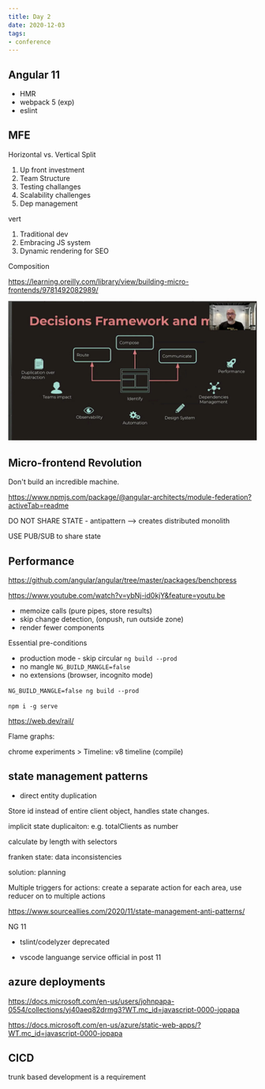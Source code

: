 ```yaml
---
title: Day 2
date: 2020-12-03
tags:
- conference
---
```


## Angular 11

- HMR
- webpack 5 (exp)
- eslint

## MFE

Horizontal vs. Vertical Split

1. Up front investment
2. Team Structure
3. Testing challanges
4. Scalability challenges
5. Dep management

vert

1. Traditional dev
2. Embracing JS system
3. Dynamic rendering for SEO

Composition

https://learning.oreilly.com/library/view/building-micro-frontends/9781492082989/

![Decision Framework](../../../images/decision-framework-mfe.png)

## Micro-frontend Revolution

Don't build an incredible machine.

https://www.npmjs.com/package/@angular-architects/module-federation?activeTab=readme

DO NOT SHARE STATE - antipattern --> creates distributed monolith 

USE PUB/SUB to share state

## Performance

https://github.com/angular/angular/tree/master/packages/benchpress

https://www.youtube.com/watch?v=ybNj-id0kjY&feature=youtu.be

- memoize calls (pure pipes, store results)
- skip change detection, (onpush, run outside zone)
- render fewer components

Essential pre-conditions

- production mode - skip circular `ng build --prod`
- no mangle `NG_BUILD_MANGLE=false`
- no extensions (browser, incognito mode)

`NG_BUILD_MANGLE=false ng build --prod`

`npm i -g serve`

https://web.dev/rail/

Flame graphs:

chrome experiments > Timeline: v8 timeline (compile)

## state management patterns

- direct entity duplication

Store id instead of entire client object, handles state changes.

implicit state duplicaiton: e.g. totalClients as number

calculate by length with selectors

franken state: data inconsistencies

solution: planning

Multiple triggers for actions: create a separate action for each area, use reducer on to multiple actions

https://www.sourceallies.com/2020/11/state-management-anti-patterns/

NG 11

- tslint/codelyzer deprecated

- vscode languange service official in post 11

## azure deployments

https://docs.microsoft.com/en-us/users/johnpapa-0554/collections/yj40aeq82drmg3?WT.mc_id=javascript-0000-jopapa

https://docs.microsoft.com/en-us/azure/static-web-apps/?WT.mc_id=javascript-0000-jopapa

## CICD

trunk based development is a requirement

